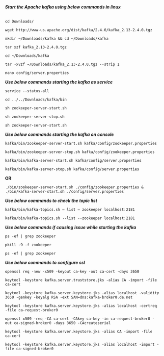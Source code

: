 ###### **Start the Apache kafka using below commands in linux**

`cd Downloads/`

`wget http://www-us.apache.org/dist/kafka/2.4.0/kafka_2.13-2.4.0.tgz`

`mkdir ~/Downloads/kafka && cd ~/Downloads/kafka`

`tar xzf kafka_2.13-2.4.0.tgz`

`cd ~/Downloads/kafka`

`tar -xvzf ~/Downloads/kafka_2.13-2.4.0.tgz --strip 1`

`nano config/server.properties`

_**Use below commands starting the kafka as service**_

`service --status-all`

`cd ../../Downloads/kafka/bin`

`sh zookeeper-server-start.sh` 

`sh zookeeper-server-stop.sh`

`sh zookeeper-server-start.sh`

_**Use below commands starting the kafka on console**_

`kafka/bin/zookeeper-server-start.sh kafka/config/zookeeper.properties`

`kafka/bin/zookeeper-server-stop.sh kafka/config/zookeeper.properties`

`kafka/bin/kafka-server-start.sh kafka/config/server.properties`

`kafka/bin/kafka-server-stop.sh kafka/config/server.properties`

**OR**

`./bin/zookeeper-server-start.sh ./config/zookeeper.properties & ./bin/kafka-server-start.sh ./config/server.properties`

_**Use below commands to check the topic list**_

`kafka/bin/kafka-topics.sh — list — zookeeper localhost:2181`

`kafka/bin/kafka-topics.sh --list --zookeeper localhost:2181`

_**Use below commands if causing issue while starting the kafka**_

`ps -ef | grep zookeeper`

`pkill -9 -f zookeeper`

`ps -ef | grep zookeeper`

_**Use below commands to configure ssl**_

`openssl req -new -x509 -keyout ca-key -out ca-cert -days 3650`

`keytool -keystore kafka.server.truststore.jks -alias CA -import -file ca-cert`

`keytool -keystore kafka.server.keystore.jks -alias localhost -validity 3650 -genkey -keyalg RSA -ext SAN=dns:kafka-broker0.de.net`

`keytool -keystore kafka.server.keystore.jks -alias localhost -certreq -file ca-request-broker0`

`openssl x509 -req -CA ca-cert -CAkey ca-key -in ca-request-broker0 -out ca-signed-broker0 -days 3650 -CAcreateserial`

`keytool -keystore kafka.server.keystore.jks -alias CA -import -file ca-cert`

`keytool -keystore kafka.server.keystore.jks -alias localhost -import -file ca-signed-broker0`

